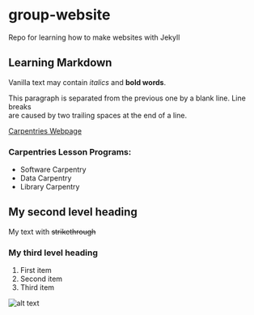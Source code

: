 # group-website
Repo for learning how to make websites with Jekyll

## Learning Markdown

Vanilla text may contain *italics* and **bold words**.

This paragraph is separated from the previous one by a blank line.
Line breaks  
are caused by two trailing spaces at the end of a line.

[Carpentries Webpage](https://carpentries.org)


### Carpentries Lesson Programs:
- Software Carpentry
- Data Carpentry
- Library Carpentry

## My second level heading
My text with ~~strikethrough~~

### My third level heading
1. First item
2. Second item
3. Third item

![alt text](https://github.com/carpentries/carpentries.org/blob/main/images/TheCarpentries-opengraph.png "Logo Title Text 1")
